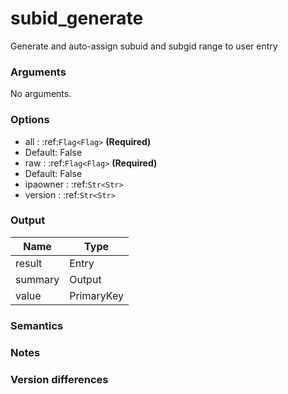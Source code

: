 [//]: # (THE CONTENT BELOW IS GENERATED. DO NOT EDIT.)
# subid_generate
Generate and auto-assign subuid and subgid range to user entry

### Arguments
No arguments.

### Options
* all : :ref:`Flag<Flag>` **(Required)**
 * Default: False
* raw : :ref:`Flag<Flag>` **(Required)**
 * Default: False
* ipaowner : :ref:`Str<Str>`
* version : :ref:`Str<Str>`

### Output
|Name|Type
|-|-
|result|Entry
|summary|Output
|value|PrimaryKey

[//]: # (ADD YOUR NOTES BELOW. THESE WILL BE PICKED EVERY TIME THE DOCS ARE REGENERATED. //end)
### Semantics

### Notes

### Version differences